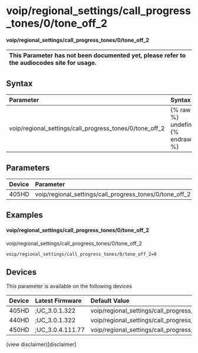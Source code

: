 ﻿---
description: voip/regional_settings/call_progress_tones/0/tone_off_2
search:
    keywords: ['voip','regional_settings','call_progress_tones','0','tone_off_2']
---

# voip/regional_settings/call_progress_tones/0/tone_off_2

#### voip/regional_settings/call_progress_tones/0/tone_off_2


| This Parameter has not been documented yet, please refer to the audiocodes site for usage.  |
| :--- |

## Syntax
| Parameter | Syntax |
| :--- | :--- |
|voip/regional_settings/call_progress_tones/0/tone_off_2 | {% raw %} undefined {% endraw %} |

## Parameters
|Device|Parameter|value|Description|
|:---|:---|:---|:---|
| 405HD | voip/regional_settings/call_progress_tones/0/tone_off_2 |  |  |

## Examples
#### voip/regional_settings/call_progress_tones/0/tone_off_2

voip/regional_settings/call_progress_tones/0/tone_off_2

```
voip/regional_settings/call_progress_tones/0/tone_off_2=0
```

## Devices
This parameter is available on the following devices

| Device | Latest Firmware | Default Value |
|:---|:---|:---|
| 405HD | ;UC_3.0.1.322 | voip/regional_settings/call_progress_tones/0/tone_off_2=0 
| 440HD | ;UC_3.0.1.322 | voip/regional_settings/call_progress_tones/0/tone_off_2=0 
| 450HD | ;UC_3.0.4.111.77 | voip/regional_settings/call_progress_tones/0/tone_off_2=0 

(view disclaimer)[disclaimer]
